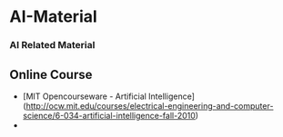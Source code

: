 # AI-Material

### AI Related Material

## Online Course
* [MIT Opencourseware - Artificial Intelligence] (http://ocw.mit.edu/courses/electrical-engineering-and-computer-science/6-034-artificial-intelligence-fall-2010)
*


